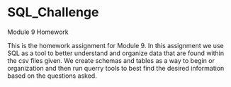# SQL_Challenge
Module 9 Homework

This is the homework assignment for Module 9. In this assignment we use SQL as a tool to better understand and organize data that are found within the csv files given.
We create schemas and tables as a way to begin or organization and then run querry tools to best find the desired information based on the questions asked.
